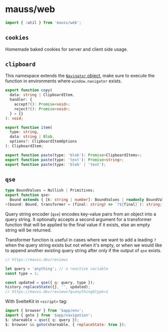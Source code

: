 # mauss/web

```js
import { :util } from 'mauss/web';
```

## `cookies`

Homemade baked cookies for server and client side usage.

## `clipboard`

This namespace extends the [`Navigator` object](https://developer.mozilla.org/en-US/docs/Web/API/Navigator), make sure to execute the function in environments where `window.navigator` exists.

```ts
export function copy(
  data: string | ClipboardItem,
  handler: {
    accept?(): Promise<void>;
    reject?(): Promise<void>;
  } = {}
): void;

export function item(
  type: string,
  data: string | Blob,
  options?: ClipboardItemOptions
): ClipboardItem;

export function paste(type: 'blob'): Promise<ClipboardItems>;
export function paste(type: 'text'): Promise<string>;
export function paste(type: 'blob' | 'text');
```

## `qse`

```ts
type BoundValues = Nullish | Primitives;
export function qse<
  Bound extends { [k: string | number]: BoundValues | readonly BoundValues[] }
>(bound: Bound, transformer = (final: string) => `?${final}`): string;
```

Query string encoder (`qse`) encodes key-value pairs from an object into a query string. It optionally accepts a second argument for a transformer function that will be applied to the final value if it exists, else an empty string will be returned.

Transformer function is useful in cases where we want to add a leading `?` when the query string exists but not when it's empty, or when we would like to append another existing query string after only if the output of `qse` exists.

```js
// https://mauss.dev/reviews

let query = 'anything'; // a reactive variable
const type = 1;

const updated = qse({ q: query, type });
history.replaceState({}, '', updated);
// https://mauss.dev/reviews?q=anything&type=1
```

With SvelteKit in `<script>` tag:

```js
import { browser } from '$app/env';
import { goto } from '$app/navigation';
$: shareable = qse({ q: query });
$: browser && goto(shareable, { replaceState: true });
```
